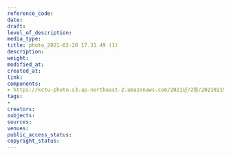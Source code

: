 ```yaml
---
reference_code: 
date: 
draft: 
level_of_description: 
media_type: 
title: photo_2021-02-20 17.31.49 (1)
description: 
weight: 
modified_at: 
created_at: 
link: 
components:
- https://kctu-photo.s3.ap-northeast-2.amazonaws.com/2021년/2월/20210219_백기완+선생+발인.영결식.하관/백승호/photo_2021-02-20+17.31.49+(1).jpeg
tags:
- 
creators: 
subjects: 
sources: 
venues: 
public_access_status: 
copyright_status: 
---
```

